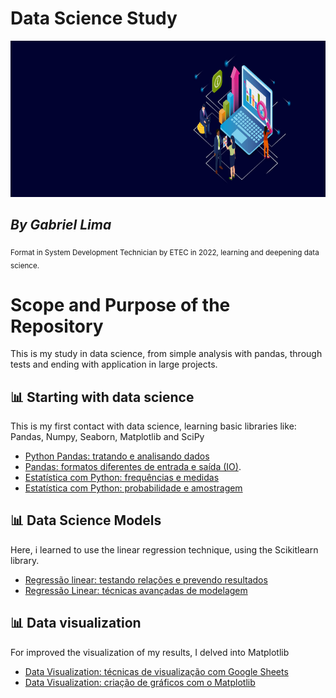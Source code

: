 # Data Science Study

<p align="center">
  <img src="banner.jpg" width="1000px" height="250px">
</p>

## *By Gabriel Lima*
<sub>Format in System Development Technician by ETEC in 2022, learning and deepening data science.</sub>


# Scope and Purpose of the Repository
This is my study in data science, from simple analysis with pandas, through tests and ending with application in large projects. 

## 📊 Starting with data science 
This is my first contact with data science, learning basic libraries like: Pandas, Numpy, Seaborn, Matplotlib and SciPy
- [Python Pandas: tratando e analisando dados](https://cursos.alura.com.br/course/introducao-python-pandas)
- [Pandas: formatos diferentes de entrada e saída (IO)](https://cursos.alura.com.br/course/pandas-io).
- [Estatística com Python: frequências e medidas](https://cursos.alura.com.br/course/estatistica-distribuicoes-e-medidas)
- [Estatística com Python: probabilidade e amostragem](https://cursos.alura.com.br/course/estatistica-probabilidade-e-amostragem)

## 📊 Data Science Models
Here, i learned to use the linear regression technique, using the Scikitlearn library.
- [Regressão linear: testando relações e prevendo resultados](https://cursos.alura.com.br/course/data-science-modelo-regressao-linear)
- [Regressão Linear: técnicas avançadas de modelagem](https://cursos.alura.com.br/course/data-science-modelo-regressao-linear-assimetria-statsmodel)
 
## 📊 Data visualization
For improved the visualization of my results, I delved into Matplotlib
- [Data Visualization: técnicas de visualização com Google Sheets](https://cursos.alura.com.br/course/data-visualization-visualizacao-google-sheets)
- [Data Visualization: criação de gráficos com o Matplotlib](https://cursos.alura.com.br/course/customizacao-matplot)
